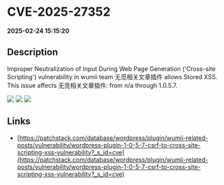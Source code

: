 # CVE-2025-27352

**2025-02-24 15:15:20**

## Description
Improper Neutralization of Input During Web Page Generation ('Cross-site Scripting') vulnerability in wumii team 无觅相关文章插件 allows Stored XSS. This issue affects 无觅相关文章插件: from n/a through 1.0.5.7.

![](https://img.shields.io/static/v1?label=Score&message=7.1&color=red)
![](https://img.shields.io/static/v1?label=Severity&message=HIGH&color=red)
![](https://img.shields.io/static/v1?label=CWE&message=XSS&color=green)

## Links
- [https://patchstack.com/database/wordpress/plugin/wumii-related-posts/vulnerability/wordpress-plugin-1-0-5-7-csrf-to-cross-site-scripting-xss-vulnerability?_s_id=cve](https://patchstack.com/database/wordpress/plugin/wumii-related-posts/vulnerability/wordpress-plugin-1-0-5-7-csrf-to-cross-site-scripting-xss-vulnerability?_s_id=cve)
